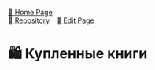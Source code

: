 [🚀 Home Page](https://andrewalevin.github.io/) &ensp;  
[🏰 Repository](https://github.com/andrewalevin/books/) &ensp; 
[🔨 Edit Page](https://github.com/andrewalevin/books/edit/main/purchased.md)

# 🛍 Купленные книги


